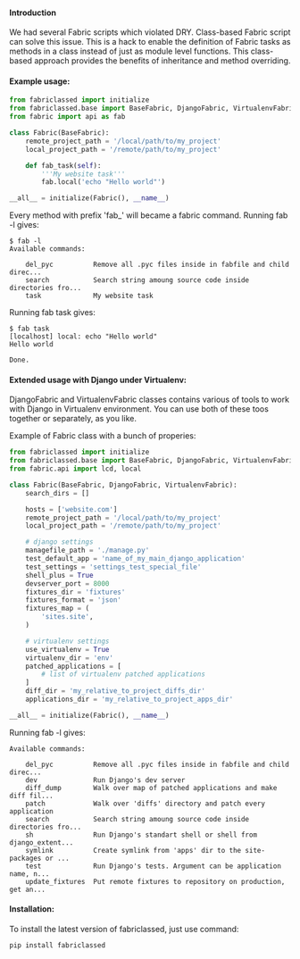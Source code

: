#### Introduction

We had several Fabric scripts which violated DRY. Class-based Fabric script can solve this issue.
This is a hack to enable the definition of Fabric tasks as methods in a class instead of just as module level functions.
This class-based approach provides the benefits of inheritance and method overriding.

#### Example usage:

```python
from fabriclassed import initialize
from fabriclassed.base import BaseFabric, DjangoFabric, VirtualenvFabric
from fabric import api as fab

class Fabric(BaseFabric):
    remote_project_path = '/local/path/to/my_project'
    local_project_path = '/remote/path/to/my_project'

    def fab_task(self):
        '''My website task'''
        fab.local('echo "Hello world"')

__all__ = initialize(Fabric(), __name__)
```

Every method with prefix 'fab_' will became a fabric command. Running fab -l gives:

```
$ fab -l
Available commands:

    del_pyc          Remove all .pyc files inside in fabfile and child direc...
    search           Search string amoung source code inside directories fro...
    task             My website task
```

Running fab task gives:

```
$ fab task
[localhost] local: echo "Hello world"
Hello world

Done.
```

#### Extended usage with Django under Virtualenv:

DjangoFabric and VirtualenvFabric classes contains various of tools to work with Django in Virtualenv environment. You can use both of these toos together or separately, as you like.

Example of Fabric class with a bunch of properies:

```python
from fabriclassed import initialize
from fabriclassed.base import BaseFabric, DjangoFabric, VirtualenvFabric
from fabric.api import lcd, local

class Fabric(BaseFabric, DjangoFabric, VirtualenvFabric):
    search_dirs = []

    hosts = ['website.com']
    remote_project_path = '/local/path/to/my_project'
    local_project_path = '/remote/path/to/my_project'

    # django settings
    managefile_path = './manage.py'
    test_default_app = 'name_of_my_main_django_application'
    test_settings = 'settings_test_special_file'
    shell_plus = True
    devserver_port = 8000
    fixtures_dir = 'fixtures'
    fixtures_format = 'json'
    fixtures_map = (
        'sites.site',
    )

    # virtualenv settings
    use_virtualenv = True
    virtualenv_dir = 'env'
    patched_applications = [
        # list of virtualenv patched applications
    ]
    diff_dir = 'my_relative_to_project_diffs_dir'
    applications_dir = 'my_relative_to_project_apps_dir'

__all__ = initialize(Fabric(), __name__)
```

Running fab -l gives:

```
Available commands:

    del_pyc          Remove all .pyc files inside in fabfile and child direc...
    dev              Run Django's dev server
    diff_dump        Walk over map of patched applications and make diff fil...
    patch            Walk over 'diffs' directory and patch every application
    search           Search string amoung source code inside directories fro...
    sh               Run Django's standart shell or shell from django_extent...
    symlink          Create symlink from 'apps' dir to the site-packages or ...
    test             Run Django's tests. Argument can be application name, n...
    update_fixtures  Put remote fixtures to repository on production, get an...
```

#### Installation:

To install the latest version of fabriclassed, just use command:

```
pip install fabriclassed
```